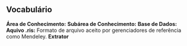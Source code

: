 ## Vocabulário

**Área de Conhecimento:**
**Subárea de Conhecimento:**
**Base de Dados:**
**Aquivo .ris:** Formato de arquivo aceito por gerenciadores de referência como Mendeley.
**Extrator**
